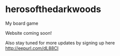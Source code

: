 # herosofthedarkwoods
My board game

Website coming soon!

Also stay tuned for more updates by signing up here http://eepurl.com/dL88CI
